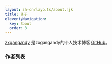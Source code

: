 ```yaml
---
layout: zh-cn/layouts/about.njk
title: 关于
eleventyNavigation:
  key: About
  order: 3
---
```


[zxgangandy](https://zxgangandy.github.io) 是zxgangandy的个人技术博客 [GitHub](https://github.com/zxgangandy)。

### 作者列表

<!-- 底下交給 layout 來自動渲染 -->


